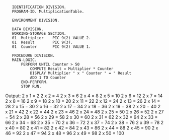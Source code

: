 ```
```
       IDENTIFICATION DIVISION.
       PROGRAM-ID. MultiplicationTable.
       
       ENVIRONMENT DIVISION.
       
       DATA DIVISION.
       WORKING-STORAGE SECTION.
       01  Multiplier    PIC 9(2) VALUE 2.
       01  Result        PIC 9(3).
       01  Counter       PIC 9(2) VALUE 1.

       PROCEDURE DIVISION.
       MAIN-LOGIC.
           PERFORM UNTIL Counter > 50
               COMPUTE Result = Multiplier * Counter
               DISPLAY Multiplier " x " Counter " = " Result
               ADD 1 TO Counter
           END-PERFORM.
           STOP RUN.

Output:
2 x 1 = 2
2 x 2 = 4
2 x 3 = 6
2 x 4 = 8
2 x 5 = 10
2 x 6 = 12
2 x 7 = 14
2 x 8 = 16
2 x 9 = 18
2 x 10 = 20
2 x 11 = 22
2 x 12 = 24
2 x 13 = 26
2 x 14 = 28
2 x 15 = 30
2 x 16 = 32
2 x 17 = 34
2 x 18 = 36
2 x 19 = 38
2 x 20 = 40
2 x 21 = 42
2 x 22 = 44
2 x 23 = 46
2 x 24 = 48
2 x 25 = 50
2 x 26 = 52
2 x 27 = 54
2 x 28 = 56
2 x 29 = 58
2 x 30 = 60
2 x 31 = 62
2 x 32 = 64
2 x 33 = 66
2 x 34 = 68
2 x 35 = 70
2 x 36 = 72
2 x 37 = 74
2 x 38 = 76
2 x 39 = 78
2 x 40 = 80
2 x 41 = 82
2 x 42 = 84
2 x 43 = 86
2 x 44 = 88
2 x 45 = 90
2 x 46 = 92
2 x 47 = 94
2 x 48 = 96
2 x 49 = 98
2 x 50 = 100
